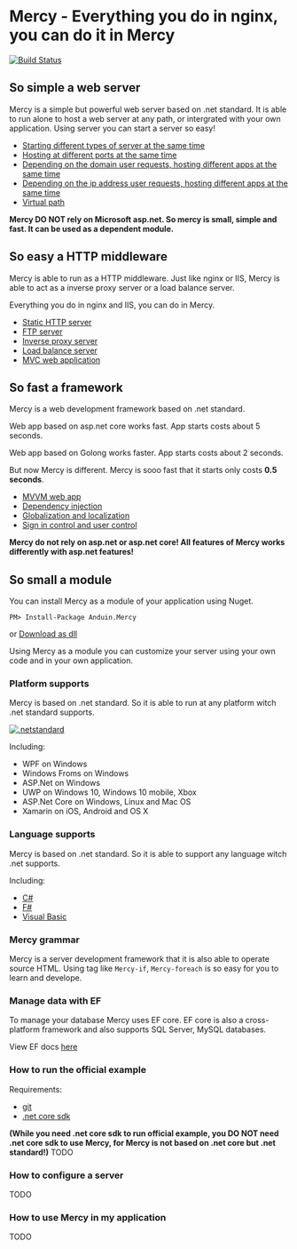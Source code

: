 # Mercy - Everything you do in nginx, you can do it in Mercy
[![Build Status](https://travis-ci.org/Anduin2017/Mercy.svg?branch=master)](https://travis-ci.org/Anduin2017/Mercy)

## So simple a web server
Mercy is a simple but powerful web server based on .net standard. It is able to run alone to host a web server at any path, or intergrated with your own application. Using server you can start a server so easy!

- [Starting different types of server at the same time](#)
- [Hosting at different ports at the same time](#)
- [Depending on the domain user requests, hosting different apps at the same time](#)
- [Depending on the ip address user requests, hosting different apps at the same time](#)
- [Virtual path](#)

**Mercy DO NOT rely on Microsoft asp.net. So mercy is small, simple and fast. It can be used as a dependent module.**

## So easy a HTTP middleware
Mercy is able to run as a HTTP middleware. Just like nginx or IIS, Mercy is able to act as a inverse proxy server or a load balance server.

Everything you do in nginx and IIS, you can do in Mercy.

- [Static HTTP server](#)
- [FTP server](#)
- [Inverse proxy server](#)
- [Load balance server](#)
- [MVC web application](#)

## So fast a framework
Mercy is a web development framework based on .net standard.

Web app based on asp.net core works fast. App starts costs about 5 seconds.

Web app based on Golong works faster. App starts costs about 2 seconds.

But now Mercy is different. Mercy is sooo fast that it starts only costs **0.5 seconds**.

- [MVVM web app](#)
- [Dependency injection](#)
- [Globalization and localization](#)
- [Sign in control and user control](#)

**Mercy do not rely on asp.net or asp.net core! All features of Mercy works differently with asp.net features!**

## So small a module
You can install Mercy as a module of your application using Nuget.

`PM> Install-Package Anduin.Mercy`

or [Download as dll](#)

Using Mercy as a module you can customize your server using your own code and in your own application.

### Platform supports
Mercy is based on .net standard. So it is able to run at any platform witch .net standard supports.

[![.netstandard](https://msdnshared.blob.core.windows.net/media/2016/09/dotnet-tomorrow.png)](https://blogs.msdn.microsoft.com/dotnet/2016/09/26/introducing-net-standard/)

Including:
- WPF on Windows
- Windows Froms on Windows
- ASP.Net on Windows
- UWP on Windows 10, Windows 10 mobile, Xbox
- ASP.Net Core on Windows, Linux and Mac OS
- Xamarin on iOS, Android and OS X

### Language supports
Mercy is based on .net standard. So it is able to support any language witch .net supports.

Including:
- [C#](#)
- [F#]()
- [Visual Basic](#)

### Mercy grammar
Mercy is a server development framework that it is also able to operate source HTML. Using tag like `Mercy-if`, `Mercy-foreach` is so easy for you to learn and develope.

### Manage data with EF
To manage your database Mercy uses EF core. EF core is also a cross-platform framework and also supports SQL Server, MySQL databases.

View EF docs [here](#)

### How to run the official example

Requirements:
- [git](#)
- [.net core sdk](#)

**(While you need .net core sdk to run official example, you DO NOT need .net core sdk to use Mercy, for Mercy is not based on .net core but .net standard!)**
TODO

### How to configure a server

TODO

### How to use Mercy in my application

TODO
